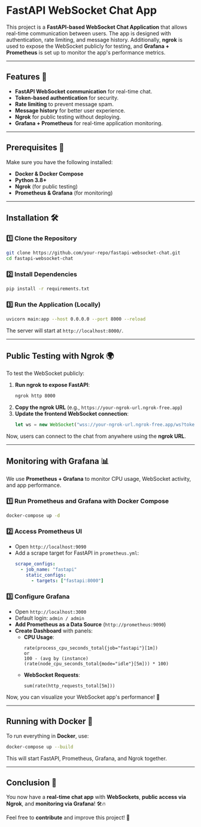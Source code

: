 # FastAPI WebSocket Chat App

This project is a **FastAPI-based WebSocket Chat Application** that allows real-time communication between users. The app is designed with authentication, rate limiting, and message history. Additionally, **ngrok** is used to expose the WebSocket publicly for testing, and **Grafana + Prometheus** is set up to monitor the app's performance metrics.

---

## Features 🚀
- **FastAPI WebSocket communication** for real-time chat.
- **Token-based authentication** for security.
- **Rate limiting** to prevent message spam.
- **Message history** for better user experience.
- **Ngrok** for public testing without deploying.
- **Grafana + Prometheus** for real-time application monitoring.

---

## Prerequisites 📌
Make sure you have the following installed:

- **Docker & Docker Compose**
- **Python 3.8+**
- **Ngrok** (for public testing)
- **Prometheus & Grafana** (for monitoring)

---

## Installation 🛠
### 1️⃣ Clone the Repository
```sh
git clone https://github.com/your-repo/fastapi-websocket-chat.git
cd fastapi-websocket-chat
```

### 2️⃣ Install Dependencies
```sh
pip install -r requirements.txt
```

### 3️⃣ Run the Application (Locally)
```sh
uvicorn main:app --host 0.0.0.0 --port 8000 --reload
```

The server will start at `http://localhost:8000/`.

---

## Public Testing with Ngrok 🌍
To test the WebSocket publicly:

1. **Run ngrok to expose FastAPI**:
   ```sh
   ngrok http 8000
   ```
2. **Copy the ngrok URL** (e.g., `https://your-ngrok-url.ngrok-free.app`)
3. **Update the frontend WebSocket connection**:
   ```js
   let ws = new WebSocket("wss://your-ngrok-url.ngrok-free.app/ws?token=valid_token");
   ```

Now, users can connect to the chat from anywhere using the **ngrok URL**.

---

## Monitoring with Grafana 📊
We use **Prometheus + Grafana** to monitor CPU usage, WebSocket activity, and app performance.

### 1️⃣ Run Prometheus and Grafana with Docker Compose
```sh
docker-compose up -d
```

### 2️⃣ Access Prometheus UI
- Open `http://localhost:9090`
- Add a scrape target for FastAPI in `prometheus.yml`:
  ```yaml
  scrape_configs:
    - job_name: "fastapi"
      static_configs:
        - targets: ["fastapi:8000"]
  ```

### 3️⃣ Configure Grafana
- Open `http://localhost:3000`
- Default login: `admin / admin`
- **Add Prometheus as a Data Source** (`http://prometheus:9090`)
- **Create Dashboard** with panels:
  - **CPU Usage**:  
    ```promql
    rate(process_cpu_seconds_total{job="fastapi"}[1m])
    or
    100 - (avg by (instance) (rate(node_cpu_seconds_total{mode="idle"}[5m])) * 100)
    ```
  - **WebSocket Requests**:
    ```promql
    sum(rate(http_requests_total[5m]))
    ```

Now, you can visualize your WebSocket app's performance! 🚀

---

## Running with Docker 🐳
To run everything in **Docker**, use:
```sh
docker-compose up --build
```
This will start FastAPI, Prometheus, Grafana, and Ngrok together.

---

## Conclusion 🎉
You now have a **real-time chat app** with **WebSockets**, **public access via Ngrok**, and **monitoring via Grafana**! 🛠🔥

Feel free to **contribute** and improve this project! 🚀

